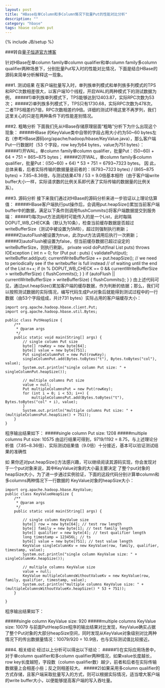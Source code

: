 ```yaml
---
layout: post
title: "HBase在单Column和多Column情况下批量Put的性能对比分析"
description: ""
category: "hbase"
tags: hbase column put
---
```

{% include JB/setup %}

###转自[量子恒道官方博客](http://blog.linezing.com/?p=2106)

针对HBase在单column family单column qualifier和单column family多column qualifier两种场景下，分别批量Put写入时的性能对比情况，下面是结合HBase的源码来简单分析解释这一现象。

###1. 测试结果
在客户端批量写入时，单列族单列模式和单列族多列模式的TPS和RPC次数相差很大，以客户端10个线程，开启WAL的两种模式下的测试数据为例，
#####1)单列族单列模式下，TPS能够达到12403.87，实际RPC次数为53次；
#####2)单列族多列模式下，TPS只有1730.68，实际RPC次数为478次。
二者TPS相差约7倍，RPC次数相差约9倍。详细的测试环境这里不再罗列，我们这里关心的只是在两种条件下的性能差别情况。

<!-- more -->

###2. 粗略分析
下面我们先从HBase存储原理层面“粗略”分析下为什么出现这个现象：
#####HBase 的KeyValue类中自带的字段占用大小约为50~60 bytes左右（参考HBase源码org/apache/hadoop/hbase/KeyValue.java），那么客户端Put一行数据时（53 个字段，row key为64 bytes，value为751 bytes）：
#####1)开WAL，单column family单column qualifier，批量Put：(50~60) + 64 + 751 = 865~875 bytes；
#####2)开WAL，单column family多column qualifier，批量Put：((50~60) + 64) * 53 + 751 = 6793~7323 bytes。
因 此，总体来看，后者实际传输的数据量是前者的：(6793~7323 bytes) / (865~875 bytes) = 7.85~8.36倍，与测试结果478 / 53 = 9.0倍基本相符（由于客户端write buffer大小一样，实际请求数的比例关系即代表了实际传输的数据量的比例关系）。

###3. 源码分析
接下来我们通过对HBase的源码分析来进一步验证以上理论估算值：
#####HBase客户端执行put操作后，会调用put.heapSize()累加当前客户端buffer中的数据，满足以下条件则调用flushCommits()将客户端数据提交到服务端：
#####1)每次put方法调用时可能传入的是一个List<Put>，此时每隔DOPUT_WB_CHECK条（默认为10条），检查当前缓存数据是否超过writeBufferSize（测试中被设置为5MB），超过则强制执行刷新；
#####2)autoFlush被设置为true，此次put方法调用后执行一次刷新；
#####3)autoFlush被设置为false，但当前缓存数据已超过设定的writeBufferSize，则执行刷新。
    private void doPut(final List<Put> puts) throws IOException {
        int n = 0;
        for (Put put : puts) {
            validatePut(put);
            writeBuffer.add(put);
            currentWriteBufferSize += put.heapSize();
            // we need to periodically see if the writebuffer is full instead 
            // of waiting until the end of the List
            n++;
            if (n % DOPUT_WB_CHECK == 0
                    && currentWriteBufferSize > writeBufferSize) {
                flushCommits();
            }
        }
        if (autoFlush || currentWriteBufferSize > writeBufferSize) {
            flushCommits();
        }
    }
由上述代码可见，通过put.heapSize()累加客户端的缓存数据，作为判断的依据；那么，我们可以按照测试数据的实际情况，编写代码生成Put对象后就能得到测试过程中的一行数据（由53个字段组成，共计731 bytes）实际占用的客户端缓存大小：
    
    import org.apache.hadoop.hbase.client.Put;
    import org.apache.hadoop.hbase.util.Bytes;
    
    public class PutHeapSize {
        /**
         * @param args
         */
        public static void main(String[] args) {
            // single column Put size
            byte[] rowKey = new byte[64];
            byte[] value = new byte[751];
            Put singleColumnPut = new Put(rowKey);
            singleColumnPut.add(Bytes.toBytes("t"), Bytes.toBytes("col"), value);
            System.out.println("single column Put size: " + singleColumnPut.heapSize());
    
            // multiple columns Put size
            value = null;
            Put multipleColumnsPut = new Put(rowKey);
            for (int i = 0; i < 53; i++) {
                multipleColumnsPut.add(Bytes.toBytes("t"), Bytes.toBytes("col" + i), value);
            }
            System.out.println("multiple columns Put size: " + (multipleColumnsPut.heapSize() + 751));
        }
    }
程序输出结果如下：
#####single column Put size: 1208
#####multiple columns Put size: 10575
由运行结果可得到，9719/1192 = 8.75，与上述理论分析值（7.85~8.36倍）、实际测试结果值（9.0倍）十分接近，基本可以验证测试结果的准确性

如 果你还对put.heapSize()方法感兴趣，可以继续阅读其源码实现，你会发现对于一个put对象来说，其中KeyValue对象的大小最主要决定 了整个put对象的heapSize大小，为了进一步通过实例验证，下面的这段代码分别计算单column和多columns两种情况下一行数据的 KeyValue对象的heapSize大小：

    import org.apache.hadoop.hbase.KeyValue;
    public class KeyValueHeapSize {
        /**
         * @param args
         */
        public static void main(String[] args) {
    
            // single column KeyValue size
            byte[] row = new byte[64]; // test row length
            byte[] family = new byte[1]; // test family length
            byte[] qualifier = new byte[4]; // test qualifier length
            long timestamp = 123456L; // ts
            byte[] value = new byte[751]; // test value length
            KeyValue singleColumnKv = new KeyValue(row, family, qualifier, timestamp, value);
            System.out.println("single column KeyValue size: " + singleColumnKv.heapSize());
    
            // multiple columns KeyValue size
            value = null;
            KeyValue multipleColumnsWithoutValueKv = new KeyValue(row, family, qualifier, timestamp, value);
            System.out.println("multiple columns KeyValue size: " + (multipleColumnsWithoutValueKv.heapSize() * 53 + 751));
        }
    
    }
程序输出结果如下：

#####single column KeyValue size: 920
#####multiple columns KeyValue size: 10079
与前面PutHeapSize程序的输出结果对比发现，KeyValue确实占据了整个Put对象的大部分heapSize空间，同时发现从KeyValue对象级别对比两种情况下的传出数据量情况：10079/920 = 10.9倍，也与实际测试值比较接近。

###4. 相关结论
经过以上分析可以得出以下结论：
#####1)在实际应用场景中，对于单column qualifier和多column qualifier两种情况，如果value长度越长，row key长度越短，字段数（column qualifier数）越少，前者和后者在实际传输数据量上会相差小些；反之则相差较大。
#####2)如果采用多column qualifier的方式存储，且客户端采取批量写入的方式，则可以根据实际情况，适当增大客户端的write buffer大小，以便能够提高客户端的写入吞吐量。
